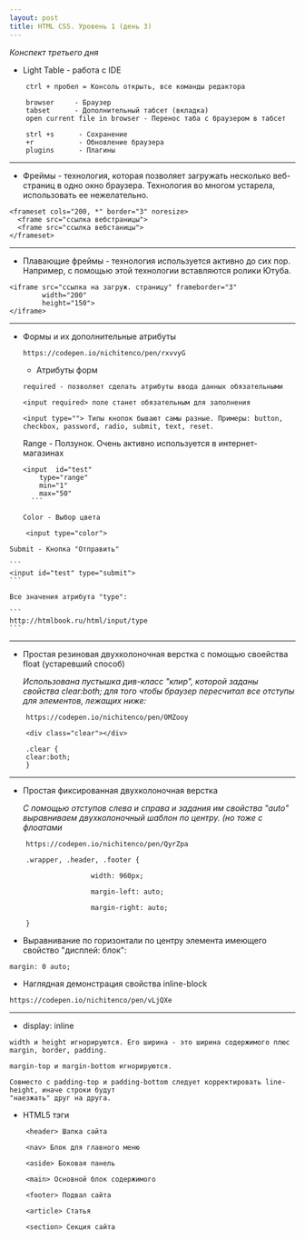 ```yaml
---
layout: post
title: HTML CSS. Уровень 1 (день 3)
---
```


*Конспект третьего дня*

* Light Table - работа с IDE

```
    ctrl + пробел = Консоль открыть, все команды редактора

    browser     - Браузер
    tabset      - Дополнительный табсет (вкладка)
    open current file in browser - Перенос таба с браузером в табсет

    strl +s      - Сохранение  
    +r           - Обновление браузера  
    plugins      - Плагины
```

------------------------
* Фреймы - технология, которая позволяет загружать несколько веб-страниц в одно окно браузера. Технология во многом устарела, использовать ее нежелательно.

```
<frameset cols="200, *" border="3" noresize>
  <frame src="ссылка вебстраницы">
  <frame src="ссылка вебстаницы">
</frameset>
```
------------------------

* Плавающие фреймы - технология  используется активно до сих пор. Например,
с помощью этой технологии вставляются ролики Ютуба.

```
<iframe src="ссылка на загруж. страницу" frameborder="3"
        width="200"
        height="150">
</iframe>
```
--------------------

* Формы и их дополнительные атрибуты

    ```
    https://codepen.io/nichitenco/pen/rxvvyG
    ```
    * Атрибуты форм

    ```
    required - позволяет сделать атрибуты ввода данных обязательными

    <input required> поле станет обязательным для заполнения
    ```

    ```
    <input type=""> Типы кнопок бывают самы разные. Примеры: button, checkbox, password, radio, submit, text, reset.
    ```

    Range - Ползунок. Очень активно используется в интернет-магазинах

    ```
    <input  id="test"
    	type="range"
    	min="1"
    	max="50"
      ```

    Color - Выбор цвета

```
    <input type="color">
```

    Submit - Кнопка "Отправить"

    ```
    <input id="test" type="submit">
    ```

    Все значения атрибута "type":

    ```
    http://htmlbook.ru/html/input/type
    ```
------------------

* Простая резиновая двухколоночная верстка с помощью своейства float (устаревший способ)

    *Использована пустышка див-класс "клир", которой заданы свойства clear:both; для того чтобы браузер пересчитал все отступы для элементов, лежащих ниже:*

```
    https://codepen.io/nichitenco/pen/OMZooy
```

```
    <div class="clear"></div>

    .clear {
    clear:both;
    }

```
-------------------

* Простая фиксированная двухколоночная верстка

    *С помощью отступов слева и справа и задания им свойства "auto" выравниваем
    двухколоночный шаблон по центру. (но тоже с флоатами*

```
    https://codepen.io/nichitenco/pen/QyrZpa
```

```
    .wrapper, .header, .footer {

                    width: 960px;

                    margin-left: auto;

                    margin-right: auto;

    }
```
* Выравнивание по горизонтали по центру элемента имеющего свойство "дисплей: блок":

```
margin: 0 auto;
```

* Наглядная демонстрация свойства inline-block

```
https://codepen.io/nichitenco/pen/vLjQXe
```
---------------

* display: inline

```
width и height игнорируются. Его ширина - это ширина содержимого плюс margin, border, padding.

margin-top и margin-bottom игнорируются.

Совместо с padding-top и padding-bottom следует корректировать line-height, иначе строки будут  
"наезжать" друг на друга.

```

* HTML5 тэги

```
    <header> Шапка сайта

    <nav> Блок для главного меню

    <aside> Боковая панель

    <main> Основной блок содержимого

    <footer> Подвал сайта

    <article> Статья

    <section> Секция сайта

```
